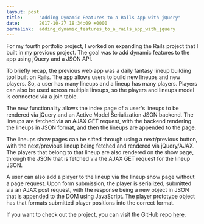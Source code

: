 ```yaml
---
layout: post
title:      "Adding Dynamic Features to a Rails App with jQuery"
date:       2017-10-27 18:34:09 +0000
permalink:  adding_dynamic_features_to_a_rails_app_with_jquery
---
```



For my fourth portfolio project, I worked on expanding the Rails project that I built in my previous project. The goal was to add dynamic features to the app using jQuery and a JSON API.

To briefly recap, the previous web app was a daily fantasy lineup building tool built on Rails. The app allows users to build new lineups and new players. So, a user has many lineups and a lineup has many players. Players can also be used across multiple lineups, so the players and lineups model is connected via a join table.

The new functionality allows the index page of a user's lineups to be rendered via jQuery and an Active Model Serialization JSON backend. The lineups are fetched via an AJAX GET request, with the backend rendering the lineups in JSON format, and then the lineups are appended to the page.

The lineups show pages can be sifted through using a next/previous button, with the next/previous lineup being fetched and rendered via jQuery/AJAX. The players that belong to that lineup are also rendered on the show page, through the JSON that is fetched via the AJAX GET request for the lineup JSON.

A user can also add a player to the lineup via the lineup show page without a page request. Upon form submission, the player is serialized, submitted via an AJAX post request, with the response being a new object in JSON that is appended to the DOM using JavaScript. The player prototype object has that formats submitted player positions into the correct format.

If you want to check out the project, you can visit the GitHub repo [here](https://github.com/ChristopherJamesN/rails-daily-fantasy-lineup-builder).

